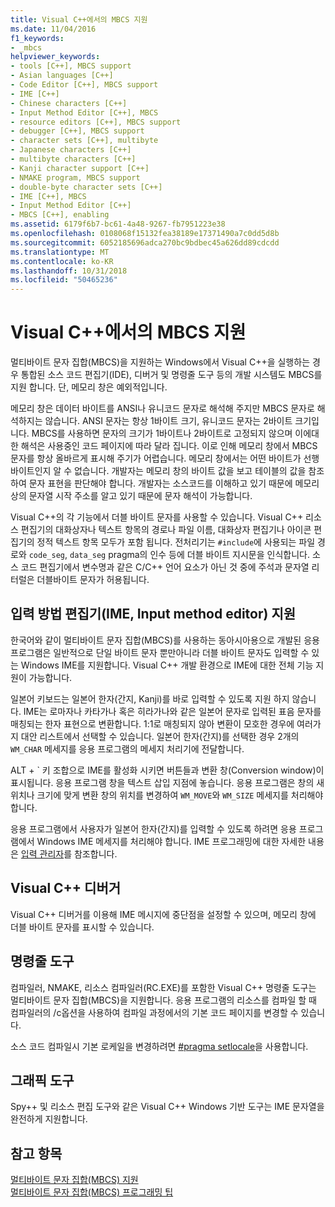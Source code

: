 ```yaml
---
title: Visual C++에서의 MBCS 지원
ms.date: 11/04/2016
f1_keywords:
- _mbcs
helpviewer_keywords:
- tools [C++], MBCS support
- Asian languages [C++]
- Code Editor [C++], MBCS support
- IME [C++]
- Chinese characters [C++]
- Input Method Editor [C++], MBCS
- resource editors [C++], MBCS support
- debugger [C++], MBCS support
- character sets [C++], multibyte
- Japanese characters [C++]
- multibyte characters [C++]
- Kanji character support [C++]
- NMAKE program, MBCS support
- double-byte character sets [C++]
- IME [C++], MBCS
- Input Method Editor [C++]
- MBCS [C++], enabling
ms.assetid: 6179f6b7-bc61-4a48-9267-fb7951223e38
ms.openlocfilehash: 0108068f15132fea38189e17371490a7c0dd5d8b
ms.sourcegitcommit: 6052185696adca270bc9bdbec45a626dd89cdcdd
ms.translationtype: MT
ms.contentlocale: ko-KR
ms.lasthandoff: 10/31/2018
ms.locfileid: "50465236"
---
```

# <a name="mbcs-support-in-visual-c"></a>Visual C++에서의 MBCS 지원

멀티바이트 문자 집합(MBCS)을 지원하는 Windows에서 Visual C++을 실행하는 경우 통합된 소스 코드 편집기(IDE), 디버거 및 명령줄 도구 등의 개발 시스템도 MBCS를 지원 합니다. 단, 메모리 창은 예외적입니다.

메모리 창은 데이터 바이트를 ANSI나 유니코드 문자로 해석해 주지만 MBCS 문자로 해석하지는 않습니다. ANSI 문자는 항상 1바이트 크기, 유니코드 문자는 2바이트 크기입니다. MBCS를 사용하면 문자의 크기가 1바이트나 2바이트로 고정되지 않으며 이에대한 해석은 사용중인 코드 페이지에 따라 달라 집니다. 이로 인해 메모리 창에서 MBCS 문자를 항상 올바르게 표시해 주기가 어렵습니다. 메모리 창에서는 어떤 바이트가 선행 바이트인지 알 수 없습니다. 개발자는 메모리 창의 바이트 값을 보고 테이블의 값을 참조하여 문자 표현을 판단해야 합니다. 개발자는 소스코드를 이해하고 있기 때문에 메모리상의 문자열 시작 주소를 알고 있기 때문에 문자 해석이 가능합니다.

Visual C++의 각 기능에서 더블 바이트 문자를 사용할 수 있습니다. Visual C++ 리소스 편집기의 대화상자나 텍스트 항목의 경로나 파일 이름, 대화상자 편집기나 아이콘 편집기의 정적 텍스트 항목 모두가 포함 됩니다. 전처리기는 `#include`에 사용되는 파일 경로와 `code_seg`, `data_seg` pragma의 인수 등에 더블 바이트 지시문을 인식합니다. 소스 코드 편집기에서 변수명과 같은 C/C++ 언어 요소가 아닌 것 중에 주석과 문자열 리터럴은 더블바이트 문자가 허용됩니다.

##  <a name="_core_support_for_the_input_method_editor_.28.ime.29"></a> 입력 방법 편집기(IME, Input method editor) 지원

한국어와 같이 멀티바이트 문자 집합(MBCS)를 사용하는 동아시아용으로 개발된 응용 프로그램은 일반적으로 단일 바이트 문자 뿐만아니라 더블 바이트 문자도 입력할 수 있는 Windows IME를 지원합니다. Visual C++ 개발 환경으로 IME에 대한 전체 기능 지원이 가능합니다.

일본어 키보드는 일본어 한자(간지, Kanji)를 바로 입력할 수 있도록 지원 하지 않습니다. IME는 로마자나 카타가나 혹은 히라가나와 같은 일본어 문자로 입력된 표음 문자를 매칭되는 한자 표현으로 변환합니다. 1:1로 매칭되지 않아 변환이 모호한 경우에 여러가지 대안 리스트에서 선택할 수 있습니다. 일본어 한자(간지)를 선택한 경우 2개의 `WM_CHAR` 메세지를 응용 프로그램의 메세지 처리기에 전달합니다.

ALT + \` 키 조합으로 IME를 활성화 시키면 버튼들과 변환 창(Conversion window)이 표시됩니다. 응용 프로그램 창을 텍스트 삽입 지점에 놓습니다. 응용 프로그램은 창의 새 위치나 크기에 맞게 변환 창의 위치를 변경하여 `WM_MOVE`와 `WM_SIZE` 메세지를 처리해야 합니다.

응용 프로그램에서 사용자가 일본어 한자(간지)를 입력할 수 있도록 하려면 응용 프로그램에서 Windows IME 메세지를 처리해야 합니다. IME 프로그래밍에 대한 자세한 내용은 [입력 관리자](/windows/desktop/intl/input-method-manager)를 참조합니다.

## <a name="visual-c-debugger"></a>Visual C++ 디버거

Visual C++ 디버거를 이용해 IME 메시지에 중단점을 설정할 수 있으며, 메모리 창에 더블 바이트 문자를 표시할 수 있습니다.

## <a name="command-line-tools"></a>명령줄 도구

컴파일러, NMAKE, 리소스 컴파일러(RC.EXE)를 포함한 Visual C++ 명령줄 도구는 멀티바이트 문자 집합(MBCS)을 지원합니다. 응용 프로그램의 리소스를 컴파일 할 때 컴파일러의 /c옵션을 사용하여 컴파일 과정에서의 기본 코드 페이지를 변경할 수 있습니다.

소스 코드 컴파일시 기본 로케일을 변경하려면 [#pragma setlocale](../preprocessor/setlocale.md)을 사용합니다.

## <a name="graphical-tools"></a>그래픽 도구

Spy++ 및 리소스 편집 도구와 같은 Visual C++ Windows 기반 도구는 IME 문자열을 완전하게 지원합니다.

## <a name="see-also"></a>참고 항목

[멀티바이트 문자 집합(MBCS) 지원](../text/support-for-multibyte-character-sets-mbcss.md)<br/>
[멀티바이트 문자 집합(MBCS) 프로그래밍 팁](../text/mbcs-programming-tips.md)
